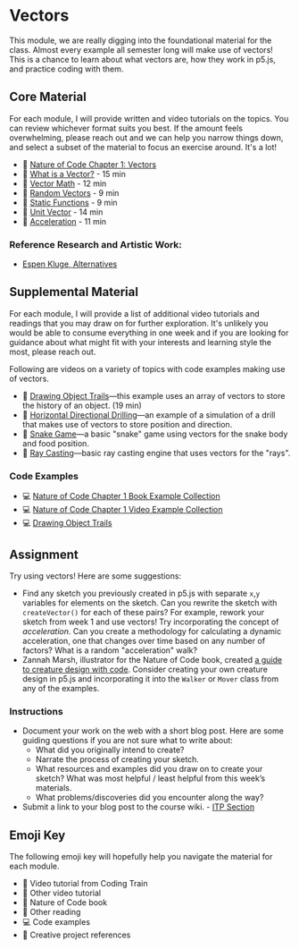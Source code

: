# Vectors

This module, we are really digging into the foundational material for the class. Almost every example all semester long will make use of vectors! This is a chance to learn about what vectors are, how they work in p5.js, and practice coding with them.

## Core Material

For each module, I will provide written and video tutorials on the topics. You can review whichever format suits you best. If the amount feels overwhelming, please reach out and we can help you narrow things down, and select a subset of the material to focus an exercise around. It's a lot!

- 📗 [Nature of Code Chapter 1: Vectors](https://natureofcode.com/vectors/)
- 🚂 [What is a Vector?](https://thecodingtrain.com/tracks/the-nature-of-code-2/noc/1-vectors/1-what-is-a-vector) - 15 min
- 🚂 [Vector Math](https://thecodingtrain.com/tracks/the-nature-of-code-2/noc/1-vectors/2-vector-math) - 12 min
- 🚂 [Random Vectors](https://thecodingtrain.com/tracks/the-nature-of-code-2/noc/1-vectors/3-random-vectors) - 9 min
- 🚂 [Static Functions](https://thecodingtrain.com/tracks/the-nature-of-code-2/noc/1-vectors/4-static-functions) - 9 min
- 🚂 [Unit Vector](https://thecodingtrain.com/tracks/the-nature-of-code-2/noc/1-vectors/5-unit-vector) - 14 min
- 🚂 [Acceleration](https://thecodingtrain.com/tracks/the-nature-of-code-2/noc/1-vectors/6-acceleration-vector) - 11 min

### Reference Research and Artistic Work:

- [Espen Kluge, Alternatives](https://www.espen.xyz/alternatives-100-generative-portraits)

## Supplemental Material

For each module, I will provide a list of additional video tutorials and readings that you may draw on for further exploration. It's unlikely you would be able to consume everything in one week and if you are looking for guidance about what might fit with your interests and learning style the most, please reach out.

Following are videos on a variety of topics with code examples making use of vectors.

- 🚂 [Drawing Object Trails](https://youtu.be/vqE8DMfOajk)—this example uses an array of vectors to store the history of an object. (19 min)
- 🚂 [Horizontal Directional Drilling](https://thecodingtrain.com/challenges/172-directional-boring)—an example of a simulation of a drill that makes use of vectors to store position and direction.
- 🚂 [Snake Game](https://thecodingtrain.com/challenges/115-snake-game-redux)—a basic "snake" game using vectors for the snake body and food position.
- 🚂 [Ray Casting](https://thecodingtrain.com/challenges/145-ray-casting-2d)—basic ray casting engine that uses vectors for the "rays".

### Code Examples

- 💻 [Nature of Code Chapter 1 Book Example Collection](https://editor.p5js.org/natureofcode/collections/MlQmiDlzCY)
- 💻 [Nature of Code Chapter 1 Video Example Collection](https://editor.p5js.org/codingtrain/collections/-nLVvrmY7)
- 💻 [Drawing Object Trails](https://editor.p5js.org/codingtrain/sketches/9DnjxCNB-)

## Assignment

Try using vectors! Here are some suggestions:

- Find any sketch you previously created in p5.js with separate `x`,`y` variables for elements on the sketch. Can you rewrite the sketch with `createVector()` for each of these pairs? For example, rework your sketch from week 1 and use vectors! Try incorporating the concept of _acceleration_. Can you create a methodology for calculating a dynamic acceleration, one that changes over time based on any number of factors? What is a random "acceleration" walk?
- Zannah Marsh, illustrator for the Nature of Code book, created [a guide to creature design with code](https://natureofcode.com/appendix-creature/). Consider creating your own creature design in p5.js and incorporating it into the `Walker` or `Mover` class from any of the examples.

### Instructions

- Document your work on the web with a short blog post. Here are some guiding questions if you are not sure what to write about:
  - What did you originally intend to create?
  - Narrate the process of creating your sketch.
  - What resources and examples did you draw on to create your sketch? What was most helpful / least helpful from this week’s materials.
  - What problems/discoveries did you encounter along the way?
- Submit a link to your blog post to the course wiki. - [ITP Section](https://github.com/nature-of-code/noc-syllabus-S25/wiki)


## Emoji Key

The following emoji key will hopefully help you navigate the material for each module.

- 🚂 Video tutorial from Coding Train
- 🎥 Other video tutorial
- 📗 Nature of Code book
- 📕 Other reading
- 💻 Code examples
- 🎨 Creative project references

